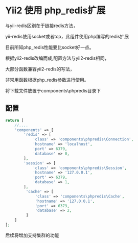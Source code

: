 Yii2 使用 php_redis扩展
====================================================

与yii-redis区别在于链接redis方法，

yii-redis使用socket或者tcp，此组件使用php编写的redis扩展

目前所知php_redis性能要比socket好一点。

根据yii2-redis改编而成,配置方法与yii2-redis相同，

大部分函数兼容yii2-redis的写法，

非常用函数根据php_redis参数进行使用。

将下载文件放置于components\phpredis目录下

配置
-------------

```php
return [
    //....
    'components' => [
        'redis' => [
            'class' => 'components\phpredis\Connection',
            'hostname' => 'localhost',
            'port' => 6379,
            'database' => 0,
        ],
        'session' => [
            'class' => 'components\phpredis\Session',
            'hostname' => '127.0.0.1',
            'port' => 6379,
            'database' => 1,
        ],
         'cache' => [
             'class' => 'components\phpredis\Cache',
             'hostname' => '127.0.0.1',
             'port' => 6379,
             'database' => 2,
         ]
    ]
];
```

后续将增加支持集群的功能
